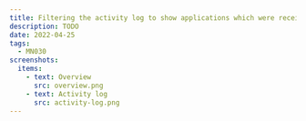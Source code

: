 ```yaml
---
title: Filtering the activity log to show applications which were received recently
description: TODO
date: 2022-04-25
tags:
  - MN030
screenshots:
  items:
    - text: Overview
      src: overview.png
    - text: Activity log
      src: activity-log.png
---
```

